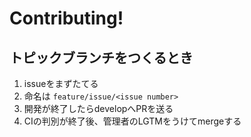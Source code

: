 # Contributing!

## トピックブランチをつくるとき

1. issueをまずたてる
2. 命名は `feature/issue/<issue number>`
3. 開発が終了したらdevelopへPRを送る
4. CIの判別が終了後、管理者のLGTMをうけてmergeする